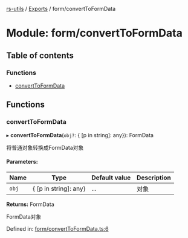 [rs-utils](../README.md) / [Exports](../modules.md) / form/convertToFormData

# Module: form/convertToFormData

## Table of contents

### Functions

- [convertToFormData](form_converttoformdata.md#converttoformdata)

## Functions

### convertToFormData

▸ **convertToFormData**(`obj?`: { [p in string]: any}): FormData

将普通对象转换成FormData对象

#### Parameters:

Name | Type | Default value | Description |
------ | ------ | ------ | ------ |
`obj` | { [p in string]: any} | ... | 对象   |

**Returns:** FormData

FormData对象

Defined in: [form/convertToFormData.ts:6](https://github.com/HanZhaorz/rs-utils/blob/b14f015/src/form/convertToFormData.ts#L6)
